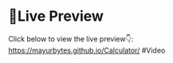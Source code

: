 # 👀Live Preview
Click below to view the live preview👇:
https://mayurbytes.github.io/Calculator/
#Video
